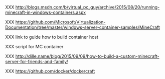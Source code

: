 XXX http://blogs.msdn.com/b/virtual_pc_guy/archive/2015/08/20/running-minecraft-in-windows-containers.aspx

XXX https://github.com/Microsoft/Virtualization-Documentation/tree/master/windows-server-container-samples/MineCraft

XXX link to guide how to build container host

XXX script for MC container

XXX http://dille.name/blog/2015/09/09/how-to-build-a-custom-minecraft-server-for-friends-and-family/

XXX https://github.com/docker/dockercraft